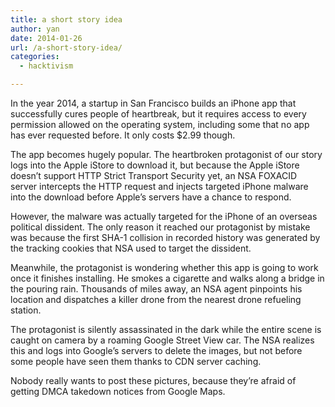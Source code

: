 ```yaml
---
title: a short story idea
author: yan
date: 2014-01-26
url: /a-short-story-idea/
categories:
  - hacktivism

---
```

In the year 2014, a startup in San Francisco builds an iPhone app that successfully cures people of heartbreak, but it requires access to every permission allowed on the operating system, including some that no app has ever requested before. It only costs $2.99 though.

The app becomes hugely popular. The heartbroken protagonist of our story logs into the Apple iStore to download it, but because the Apple iStore doesn&#8217;t support HTTP Strict Transport Security yet, an NSA FOXACID server intercepts the HTTP request and injects targeted iPhone malware into the download before Apple&#8217;s servers have a chance to respond.

However, the malware was actually targeted for the iPhone of an overseas political dissident. The only reason it reached our protagonist by mistake was because the first SHA-1 collision in recorded history was generated by the tracking cookies that NSA used to target the dissident.

Meanwhile, the protagonist is wondering whether this app is going to work once it finishes installing. He smokes a cigarette and walks along a bridge in the pouring rain. Thousands of miles away, an NSA agent pinpoints his location and dispatches a killer drone from the nearest drone refueling station.

The protagonist is silently assassinated in the dark while the entire scene is caught on camera by a roaming Google Street View car. The NSA realizes this and logs into Google&#8217;s servers to delete the images, but not before some people have seen them thanks to CDN server caching.

Nobody really wants to post these pictures, because they&#8217;re afraid of getting DMCA takedown notices from Google Maps.
